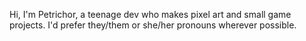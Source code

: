 ​Hi, I'm Petrichor, a teenage dev who makes pixel art and small game projects.
I'd prefer  they/them or she/her pronouns wherever possible.
